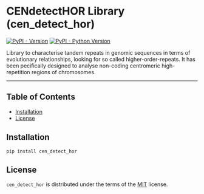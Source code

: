 # CENdetectHOR Library (cen_detect_hor)

[![PyPI - Version](https://img.shields.io/pypi/v/cen_detect_hor.svg)](https://pypi.org/project/cen_detect_hor)
[![PyPI - Python Version](https://img.shields.io/pypi/pyversions/cen_detect_hor.svg)](https://pypi.org/project/cen_detect_hor)

Library to characterise tandem repeats in genomic sequences in terms of evolutionary relationships, looking for so called higher-order-repeats.
It has been pecifically designed to analyse non-coding centromeric high-repetition regions of chromosomes. 

-----

## Table of Contents

- [Installation](#installation)
- [License](#license)

## Installation

```console
pip install cen_detect_hor
```

## License

`cen_detect_hor` is distributed under the terms of the [MIT](https://spdx.org/licenses/MIT.html) license.

